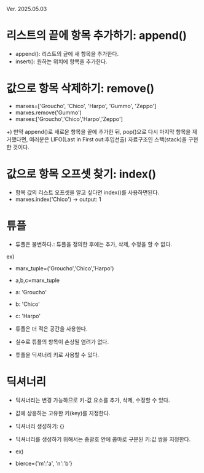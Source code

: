 Ver. 2025.05.03

# 리스트의 끝에 항목 추가하기: append()
- append(): 리스트의 긑에 새 항목을 추가한다.
- insert(): 원하는 위치에 항목을 추가한다.

# 값으로 항목 삭제하기: remove()
- marxes=['Groucho', 'Chico', 'Harpo', 'Gummo', 'Zeppo']
- marxes.remove('Gummo')
- marxes:['Groucho','Chico','Harpo','Zeppo']

+) 만약 append()로 새로운 항목을 끝에 추가한 뒤, pop()으로 다시 마지막 항목을 제거했다면, 여러분은 LIFO(Last in First out:후입선출) 자료구조인 스택(stack)을 구현한 것이다.

# 값으로 항목 오프셋 찾기: index()
- 항목 값의 리스트 오프셋을 알고 싶다면 index()를 사용하면된다.
- marxes.index('Chico') -> output: 1

# 튜플
- 튜플은 불변하다.: 튜플을 정의한 후에는 추가, 삭제, 수정을 할 수 없다.

ex)
- marx_tuple=('Groucho','Chico','Harpo')
- a,b,c=marx_tuple
- a: 'Groucho'
- b: 'Chico'
- c: 'Harpo'

- 튜플은 더 적은 공간을 사용한다.
- 실수로 튜플의 항목이 손상될 염려가 없다.
- 튜플을 딕셔너리 키로 사용할 수 있다.

# 딕셔너리
- 딕셔너리는 변경 가능하므로 키-값 요소를 추가, 삭제, 수정할 수 있다.
- 값에 상응하는 고유한 키(key)를 지정한다.

- 딕셔너리 생성하기: {}
- 딕셔너리를 생성하기 위해서는 중괄호 안에 콤마로 구분된 키:값 쌍을 지정한다.

- ex)
- bierce={'m':'a', 'n':'b'}
